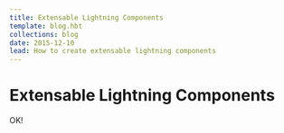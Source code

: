 ```yaml
---
title: Extensable Lightning Components
template: blog.hbt
collections: blog
date: 2015-12-10
lead: How to create extensable lightning components
---
```

# Extensable Lightning Components

OK!
